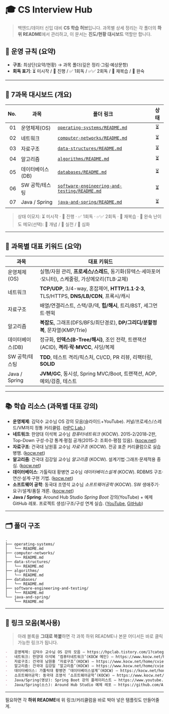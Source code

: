 # 🎓 CS Interview Hub

> 백엔드/데이터 신입 대비 **CS 학습 허브**입니다.
> 과목별 상세 정리는 각 폴더의 **하위 README**에서 관리하고, 이 문서는 **진도/현황 대시보드** 역할만 합니다.

## 🧭 운영 규칙 (요약)

-   **구조**: 최상단(요약/현황) → 과목 폴더(깊은 정리·그림·예상문항)
-   **회독 표기**: ⏳ 미시작 / 🔄 진행 / ✅ 1회독 / ✅✅ 2회독 / 🔁 재복습 / 🚀 완숙

---

## 📌 7과목 대시보드 (개요)

| No. | 과목             | 폴더 링크                                                                                  | 상태 |
| --: | ---------------- | ------------------------------------------------------------------------------------------ | :--: |
|  01 | 운영체제(OS)     | [`operating-systems/README.md`](operating-systems/README.md)                               |  ⏳  |
|  02 | 네트워크         | [`computer-networks/README.md`](computer-networks/README.md)                               |  ⏳  |
|  03 | 자료구조         | [`data-structures/README.md`](data-structures/README.md)                                   |  ⏳  |
|  04 | 알고리즘         | [`algorithms/README.md`](algorithms/README.md)                                             |  ⏳  |
|  05 | 데이터베이스(DB) | [`databases/README.md`](databases/README.md)                                               |  ⏳  |
|  06 | SW 공학/테스팅   | [`software-engineering-and-testing/README.md`](software-engineering-and-testing/README.md) |  ⏳  |
|  07 | Java / Spring    | [`java-and-spring/README.md`](java-and-spring/README.md)                                   |  ⏳  |

> 상태 이모지: ⏳ 미시작 · 🔄 진행 · ✅ 1회독 · ✅✅ 2회독 · 🔁 재복습 · 🚀 완숙
> 난이도 메모(선택): 🥈 개념 / 🥇 실전 / 💎 심화

---

## 🧩 과목별 대표 키워드 (요약)

| 과목             | 대표 키워드                                                                                         |
| ---------------- | --------------------------------------------------------------------------------------------------- |
| 운영체제(OS)     | 실행/자원 관리, **프로세스/스레드**, 동기화(뮤텍스·세마포어·모니터), 스케줄링, 가상메모리(TLB·교체) |
| 네트워크         | **TCP/UDP**, 3/4-way, 혼잡제어, **HTTP/1.1·2·3**, TLS/HTTPS, **DNS/LB/CDN**, 프록시/캐시            |
| 자료구조         | 배열/연결리스트, 스택/큐/덱, **힙/해시**, 트리/BST, 세그먼트·펜윅                                   |
| 알고리즘         | **복잡도**, 그래프(DFS/BFS/최단경로), **DP/그리디/분할정복**, 문자열(KMP/Trie)                      |
| 데이터베이스(DB) | 정규화, **인덱스(B-Tree/해시)**, 조인 전략, 트랜잭션(ACID), **격리·락·MVCC**, 샤딩/복제             |
| SW 공학/테스팅   | **TDD**, 테스트 격리/픽스처, CI/CD, PR 리뷰, 리팩터링, **SOLID**                                    |
| Java / Spring    | **JVM/GC**, 동시성, Spring MVC/Boot, 트랜잭션, AOP, 예외/검증, 테스트                               |

---

## 📚 학습 리소스 (과목별 대표 강의)

-   **운영체제**: 김덕수 교수님 OS 강의 모음(슬라이드+YouTube). 커널/프로세스/스레드/VM까지 정통 커리큘럼. ([HPC Lab.][1])
-   **네트워크**: 한양대 이석복 교수님 _컴퓨터네트워크_ (KOCW). 2015-2/2018-2판, Top-Down 구성·수강 통계·평점 공개(2015-2: 조회수·평점 있음). ([kocw.net][2])
-   **자료구조**: 건국대 남원홍 교수님 _자료구조_ (KOCW). 전공 표준 커리큘럼으로 실습 병행. ([kocw.net][3])
-   **알고리즘**: 건국대 김강일 교수님 _알고리즘_ (KOCW). 설계기법·그래프·문제적용 중심. ([kocw.net][4])
-   **데이터베이스**: 가톨릭대 황병연 교수님 _데이터베이스설계_ (KOCW). RDBMS 구조·연산·설계·구현 기법. ([kocw.net][5])
-   **소프트웨어 공학**: 동국대 조영석 교수님 _소프트웨어공학_ (KOCW). SW 생애주기·요구/설계/품질 개론. ([kocw.net][6])
-   **Java / Spring**: Around Hub Studio _Spring Boot_ 강의(YouTube) + 예제 GitHub 레포. 프로젝트 생성/구조/구성 연계 실습. ([YouTube][7], [GitHub][8])

---

## 🗂️ 폴더 구조

```
.
├── operating-systems/
│   └── README.md
├── computer-networks/
│   └── README.md
├── data-structures/
│   └── README.md
├── algorithms/
│   └── README.md
├── databases/
│   └── README.md
├── software-engineering-and-testing/
│   └── README.md
└── java-and-spring/
    └── README.md
```

---

## 🔗 링크 모음(복사용)

> 아래 블록을 **그대로 복붙**하면 각 과목 하위 README나 본문 어디서든 바로 클릭 가능한 링크가 됩니다.

```md
-   운영체제: 김덕수 교수님 OS 강의 모음 — https://hpclab.tistory.com/1?category=887083
-   네트워크: 한양대 이석복 ‘컴퓨터네트워크’(KOCW 메인) — https://www.kocw.net/home/college/cview.do?cid=6166c077e545b736
-   자료구조: 건국대 남원홍 ‘자료구조’(KOCW) — https://www.kocw.net/home/cview.do?kemId=1190355
-   알고리즘: 건국대 김강일 ‘알고리즘’(KOCW) — https://www.kocw.net/home/cview.do?kemId=1278171
-   데이터베이스: 가톨릭대 황병연 ‘데이터베이스설계’(KOCW) — https://kocw.net/home/cview.do?kemId=1207109
-   소프트웨어공학: 동국대 조영석 ‘소프트웨어공학’(KOCW) — https://www.kocw.net/home/cview.do?kemId=1045594
-   Java/Spring(영상): Spring Boot 강의 플레이리스트 — https://www.youtube.com/playlist?list=PLlTylS8uB2fBOi6uzvMpojFrNe7sRmlzU
-   Java/Spring(소스): Around Hub Studio 예제 레포 — https://github.com/Around-Hub-Studio/around-hub-spring-boot
```

---

필요하면 각 **하위 README**에 위 링크/커리큘럼을 바로 박아 넣은 템플릿도 만들어줄게.

[1]: https://hpclab.tistory.com/1?utm_source=chatgpt.com "운영체제 강의 모음 (슬라이드 & YouTube 링크) - HPC Lab."
[2]: https://www.kocw.net/home/college/cview.do?cid=6166c077e545b736&utm_source=chatgpt.com "컴퓨터네트워크"
[3]: https://www.kocw.net/home/cview.do?ar=pop&kemId=1190355&mty=p&utm_source=chatgpt.com "자료구조 - 건국대학교 | KOCW 공개 강의"
[4]: https://www.kocw.net/home/cview.do?kemId=1278171&lid=1278172&mty=p&utm_source=chatgpt.com "알고리즘 - 건국대학교 | KOCW 공개 강의"
[5]: https://kocw.net/home/cview.do?ar=relateCourse&kemId=1207109&mty=p&utm_source=chatgpt.com "데이터베이스 설계 - 가톨릭대학교 | KOCW 공개 강의"
[6]: https://www.kocw.net/home/cview.do?kemId=1045594&mty=p&utm_source=chatgpt.com "소프트웨어공학 - 동국대학교 | KOCW 공개 강의"
[7]: https://www.youtube.com/playlist?list=PLlTylS8uB2fBOi6uzvMpojFrNe7sRmlzU&utm_source=chatgpt.com "스프링 부트 (Spring Boot) 강의"
[8]: https://github.com/Around-Hub-Studio/around-hub-spring-boot?utm_source=chatgpt.com "Around-Hub-Studio/around-hub-spring-boot"
